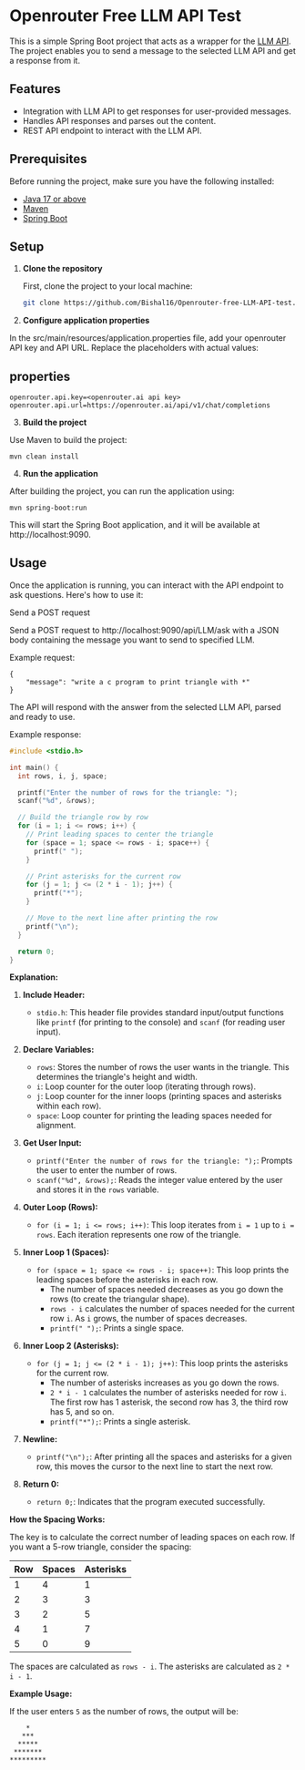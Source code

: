 # Openrouter Free LLM API Test

This is a simple Spring Boot project that acts as a wrapper for the [LLM API](https://openrouter.ai/). The project enables you to send a message to the selected LLM API and get a response from it.

## Features
- Integration with LLM API to get responses for user-provided messages.
- Handles API responses and parses out the content.
- REST API endpoint to interact with the LLM API.

## Prerequisites
Before running the project, make sure you have the following installed:
- [Java 17 or above](https://adoptopenjdk.net/)
- [Maven](https://maven.apache.org/)
- [Spring Boot](https://spring.io/projects/spring-boot)

## Setup

1. **Clone the repository**

   First, clone the project to your local machine:

   ```bash
   git clone https://github.com/Bishal16/Openrouter-free-LLM-API-test.git

2. **Configure application properties**

In the src/main/resources/application.properties file, add your openrouter API key and API URL. Replace the placeholders with actual values:

## properties

```
openrouter.api.key=<openrouter.ai api key>
openrouter.api.url=https://openrouter.ai/api/v1/chat/completions
```

3. **Build the project**

Use Maven to build the project:

```
mvn clean install
```

4. **Run the application**

After building the project, you can run the application using:

```
mvn spring-boot:run
```

This will start the Spring Boot application, and it will be available at http://localhost:9090.

## Usage
Once the application is running, you can interact with the API endpoint to ask questions. Here's how to use it:

Send a POST request

Send a POST request to http://localhost:9090/api/LLM/ask with a JSON body containing the message you want to send to specified LLM.

Example request:

```
{
    "message": "write a c program to print triangle with *"
}
```

The API will respond with the answer from the selected LLM API, parsed and ready to use.

Example response:

```c
#include <stdio.h>

int main() {
  int rows, i, j, space;

  printf("Enter the number of rows for the triangle: ");
  scanf("%d", &rows);

  // Build the triangle row by row
  for (i = 1; i <= rows; i++) { 
    // Print leading spaces to center the triangle
    for (space = 1; space <= rows - i; space++) {
      printf(" ");  
    }

    // Print asterisks for the current row
    for (j = 1; j <= (2 * i - 1); j++) {
      printf("*");
    }

    // Move to the next line after printing the row
    printf("\n");
  }

  return 0;
}
```

**Explanation:**

1. **Include Header:**
   - `stdio.h`:  This header file provides standard input/output functions like `printf` (for printing to the console) and `scanf` (for reading user input).

2. **Declare Variables:**
   - `rows`:  Stores the number of rows the user wants in the triangle.  This determines the triangle's height and width.
   - `i`:  Loop counter for the outer loop (iterating through rows).
   - `j`:  Loop counter for the inner loops (printing spaces and asterisks within each row).
   - `space`: Loop counter for printing the leading spaces needed for alignment.

3. **Get User Input:**
   - `printf("Enter the number of rows for the triangle: ");`: Prompts the user to enter the number of rows.
   - `scanf("%d", &rows);`: Reads the integer value entered by the user and stores it in the `rows` variable.

4. **Outer Loop (Rows):**
   - `for (i = 1; i <= rows; i++)`: This loop iterates from `i = 1` up to `i = rows`.  Each iteration represents one row of the triangle.

5. **Inner Loop 1 (Spaces):**
   - `for (space = 1; space <= rows - i; space++)`: This loop prints the leading spaces before the asterisks in each row.
     - The number of spaces needed decreases as you go down the rows (to create the triangular shape).
     - `rows - i` calculates the number of spaces needed for the current row `i`. As `i` grows, the number of spaces decreases.
     - `printf(" ");`: Prints a single space.

6. **Inner Loop 2 (Asterisks):**
   - `for (j = 1; j <= (2 * i - 1); j++)`: This loop prints the asterisks for the current row.
     - The number of asterisks increases as you go down the rows.
     - `2 * i - 1` calculates the number of asterisks needed for row `i`. The first row has 1 asterisk, the second row has 3, the third row has 5, and so on.
     - `printf("*");`: Prints a single asterisk.

7. **Newline:**
   - `printf("\n");`:  After printing all the spaces and asterisks for a given row, this moves the cursor to the next line to start the next row.

8. **Return 0:**
   - `return 0;`:  Indicates that the program executed successfully.

**How the Spacing Works:**

The key is to calculate the correct number of leading spaces on each row. If you want a 5-row triangle, consider the spacing:

| Row | Spaces | Asterisks |
|-----|--------|-----------|
| 1   | 4      | 1         |
| 2   | 3      | 3         |
| 3   | 2      | 5         |
| 4   | 1      | 7         |
| 5   | 0      | 9         |

The spaces are calculated as `rows - i`.  The asterisks are calculated as `2 * i - 1`.

**Example Usage:**

If the user enters `5` as the number of rows, the output will be:

```
    *
   ***
  *****
 *******
********* 
```

